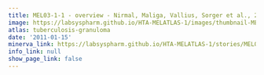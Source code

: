```yaml
---
title: MEL03-1-1 - overview - Nirmal, Maliga, Vallius, Sorger et al., 2021
image: https://labsyspharm.github.io/HTA-MELATLAS-1/images/thumbnail-MEL03-1-1-overview.jpg
atlas: tuberculosis-granuloma
date: '2011-01-15'
minerva_link: https://labsyspharm.github.io/HTA-MELATLAS-1/stories/MEL03-1-1-overview.html
info_link: null
show_page_link: false
---
```

